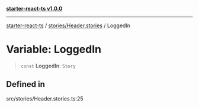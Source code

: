 [**starter-react-ts v1.0.0**](../../../README.md)

***

[starter-react-ts](../../../modules.md) / [stories/Header.stories](../README.md) / LoggedIn

# Variable: LoggedIn

> `const` **LoggedIn**: `Story`

## Defined in

src/stories/Header.stories.ts:25
